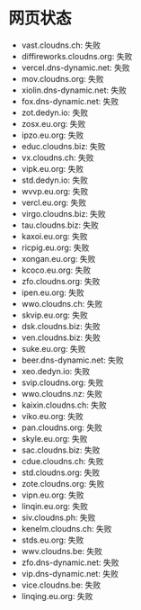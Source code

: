 # 网页状态
- vast.cloudns.ch: 失败
- diffireworks.cloudns.org: 失败
- vercel.dns-dynamic.net: 失败
- mov.cloudns.org: 失败
- xiolin.dns-dynamic.net: 失败
- fox.dns-dynamic.net: 失败
- zot.dedyn.io: 失败
- zosx.eu.org: 失败
- ipzo.eu.org: 失败
- educ.cloudns.biz: 失败
- vx.cloudns.ch: 失败
- vipk.eu.org: 失败
- std.dedyn.io: 失败
- wvvp.eu.org: 失败
- vercl.eu.org: 失败
- virgo.cloudns.biz: 失败
- tau.cloudns.biz: 失败
- kaxoi.eu.org: 失败
- ricpig.eu.org: 失败
- xongan.eu.org: 失败
- kcoco.eu.org: 失败
- zfo.cloudns.org: 失败
- ipen.eu.org: 失败
- wwo.cloudns.ch: 失败
- skvip.eu.org: 失败
- dsk.cloudns.biz: 失败
- ven.cloudns.biz: 失败
- suke.eu.org: 失败
- beer.dns-dynamic.net: 失败
- xeo.dedyn.io: 失败
- svip.cloudns.org: 失败
- wwo.cloudns.nz: 失败
- kaixin.cloudns.ch: 失败
- viko.eu.org: 失败
- pan.cloudns.org: 失败
- skyle.eu.org: 失败
- sac.cloudns.biz: 失败
- cdue.cloudns.ch: 失败
- std.cloudns.org: 失败
- zote.cloudns.org: 失败
- vipn.eu.org: 失败
- linqin.eu.org: 失败
- siv.cloudns.ph: 失败
- kenelm.cloudns.ch: 失败
- stds.eu.org: 失败
- wwv.cloudns.be: 失败
- zfo.dns-dynamic.net: 失败
- vip.dns-dynamic.net: 失败
- vice.cloudns.be: 失败
- linqing.eu.org: 失败
